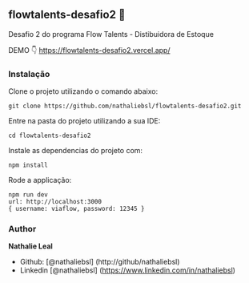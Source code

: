 ## flowtalents-desafio2 :pushpin:

Desafio 2 do programa Flow Talents - Distibuidora de Estoque 

DEMO :point_down: 
https://flowtalents-desafio2.vercel.app/

### Instalação
Clone o projeto utilizando o comando abaixo:

```
git clone https://github.com/nathaliebsl/flowtalents-desafio2.git
```

Entre na pasta do projeto utilizando a sua IDE:
```
cd flowtalents-desafio2
```

Instale as dependencias do projeto com:
```
npm install
```

Rode a applicação:
```
npm run dev
url: http://localhost:3000
{ username: viaflow, password: 12345 }
```

### Author
**Nathalie Leal**
* Github: [@nathaliebsl] (http://github/nathaliebsl)
* Linkedin [@nathaliebsl] (https://www.linkedin.com/in/nathaliebsl)
